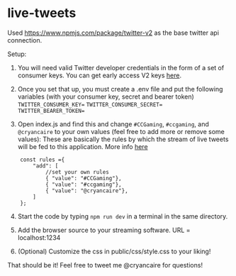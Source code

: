 # live-tweets
Used https://www.npmjs.com/package/twitter-v2 as the base twitter api connection.

Setup:

1. You will need valid Twitter developer credentials in the form of a set of consumer keys. You can get early access V2 keys [here](https://developer.twitter.com/en/apply-for-access).

2. Once you set that up, you must create a .env file and put the following variables (with your consumer key, secret and bearer token)
`TWITTER_CONSUMER_KEY=`
`TWITTER_CONSUMER_SECRET=`
`TWITTER_BEARER_TOKEN=`

3. Open index.js and find this and change `#CCGaming`, `#ccgaming`, and `@cryancaire` to your own values (feel free to add more or remove some values):
These are basically the rules by which the stream of live tweets will be fed to this application. More info [here](https://developer.twitter.com/en/docs/tutorials/stream-tweets-in-real-time)
```
    const rules ={
        "add": [
            //set your own rules
            { "value": "#CCGaming"},
            { "value": "#ccgaming"},
            { "value": "@cryancaire"},
        ]
    };
```

4. Start the code by typing `npm run dev` in a terminal in the same directory.

5. Add the browser source to your streaming software. URL = localhost:1234

6. (Optional) Customize the css in public/css/style.css to your liking!

That should be it! Feel free to tweet me @cryancaire for questions!
